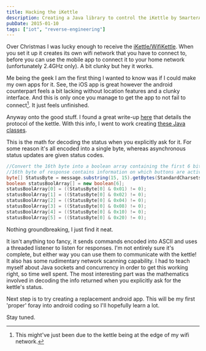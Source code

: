 ```yaml
---
title: Hacking the iKettle
description: Creating a Java library to control the iKettle by SmarterAppliances
pubDate: 2015-01-10
tags: ["iot", "reverse-engineering"]
---
```


Over Christmas I was lucky enough to receive the [iKettle/WifiKettle](http://smarter.am/). When you set it up it creates its own wifi network that you have to connect to, before you can use the mobile app to connect it to your home network (unfortunately 2.4GHz only). A bit clunky but hey it works.

Me being the geek I am the first thing I wanted to know was if I could make my own apps for it. See, the iOS app is great however the android counterpart feels a bit lacking without location features and a clunky interface. And this is only once you manage to get the app to not fail to connect[^1]. It just feels unfinished.

Anyway onto the good stuff. I found a great write-up [here](http://www.awe.com/mark/blog/20140223.html) that details the protocol of the kettle. With this info, I went to work creating [these Java classes](https://github.com/jacobmillward/kettleControl).

This is the math for decoding the status when you explicitly ask for it. For some reason it's all encoded into a single byte, whereas asynchronous status updates are given status codes.

```java
//Convert the 16th byte into a boolean array containing the first 6 bits
//16th byte of response contains information on which buttons are active
byte[] StatusByte = message.substring(15, 15).getBytes(StandardCharsets.US_ASCII);
boolean statusBoolArray[] = new boolean[6];
statusBoolArray[0] = ((StatusByte[0] & 0x01) != 0);
statusBoolArray[1] = ((StatusByte[0] & 0x02) != 0);
statusBoolArray[2] = ((StatusByte[0] & 0x04) != 0);
statusBoolArray[3] = ((StatusByte[0] & 0x08) != 0);
statusBoolArray[4] = ((StatusByte[0] & 0x10) != 0);
statusBoolArray[5] = ((StatusByte[0] & 0x20) != 0);
```

Nothing groundbreaking, I just find it neat.

It isn't anything too fancy, it sends commands encoded into ASCII and uses a threaded listener to listen for responses. I'm not entirely sure it's complete, but either way you can use them to communicate with the kettle! It also has some rudimentary network scanning capability. I had to teach myself about Java sockets and concurrency in order to get this working right, so time well spent. The most interesting part was the mathematics involved in decoding the info returned when you explicitly ask for the kettle's status.

Next step is to try creating a replacement android app. This will be my first 'proper' foray into android coding so I'll hopefully learn a lot.

Stay tuned.

[^1]:This might've just been due to the kettle being at the edge of my wifi network.

